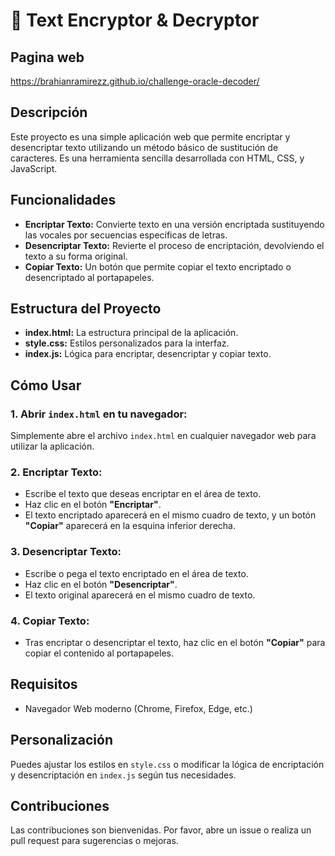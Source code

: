 <h1>🔐 Text Encryptor & Decryptor</h1> 

## Pagina web 
https://brahianramirezz.github.io/challenge-oracle-decoder/

## Descripción

Este proyecto es una simple aplicación web que permite encriptar y desencriptar texto utilizando un método básico de sustitución de caracteres. Es una herramienta sencilla desarrollada con HTML, CSS, y JavaScript.

## Funcionalidades

- **Encriptar Texto:** Convierte texto en una versión encriptada sustituyendo las vocales por secuencias específicas de letras.
- **Desencriptar Texto:** Revierte el proceso de encriptación, devolviendo el texto a su forma original.
- **Copiar Texto:** Un botón que permite copiar el texto encriptado o desencriptado al portapapeles.

## Estructura del Proyecto

- **index.html:** La estructura principal de la aplicación.
- **style.css:** Estilos personalizados para la interfaz.
- **index.js:** Lógica para encriptar, desencriptar y copiar texto.

## Cómo Usar

### 1. Abrir `index.html` en tu navegador:

Simplemente abre el archivo `index.html` en cualquier navegador web para utilizar la aplicación.

### 2. Encriptar Texto:

- Escribe el texto que deseas encriptar en el área de texto.
- Haz clic en el botón **"Encriptar"**.
- El texto encriptado aparecerá en el mismo cuadro de texto, y un botón **"Copiar"** aparecerá en la esquina inferior derecha.

### 3. Desencriptar Texto:

- Escribe o pega el texto encriptado en el área de texto.
- Haz clic en el botón **"Desencriptar"**.
- El texto original aparecerá en el mismo cuadro de texto.

### 4. Copiar Texto:

- Tras encriptar o desencriptar el texto, haz clic en el botón **"Copiar"** para copiar el contenido al portapapeles.

## Requisitos

- Navegador Web moderno (Chrome, Firefox, Edge, etc.)

## Personalización

Puedes ajustar los estilos en `style.css` o modificar la lógica de encriptación y desencriptación en `index.js` según tus necesidades.


## Contribuciones

Las contribuciones son bienvenidas. Por favor, abre un issue o realiza un pull request para sugerencias o mejoras.
